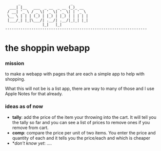 ```
      _                       _       
  ___| |__   ___  _ __  _ __ (_)_ __  
 / __| '_ \ / _ \| '_ \| '_ \| | '_ \ 
 \__ \ | | | (_) | |_) | |_) | | | | |
 |___/_| |_|\___/| .__/| .__/|_|_| |_|
                 |_|   |_|            
----------------------------------------------------------------- 
```                                


# the shoppin webapp

### mission
to make a webapp with pages that are each a simple app to help with shopping.

What this will not be is a list app, there are way to many of those and I use Apple Notes for that already.

### ideas as of now
- **tally**: add the price of the item your throwing into the cart. It will tell you the tally so far and you can see a list of prices to remove ones if you remove from cart.
- **comp**: compare the price per unit of two items. You enter the price and quantity of each and it tells you the price/each and which is cheaper
- **don't know yet*: ....



